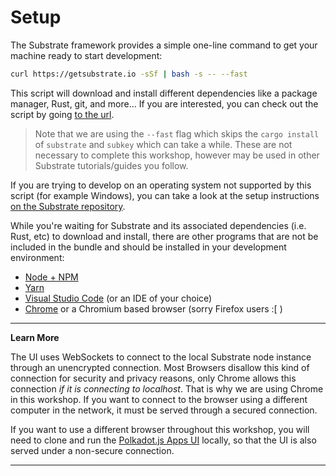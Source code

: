 Setup
===

The Substrate framework provides a simple one-line command to get your machine ready to start development:

```bash
curl https://getsubstrate.io -sSf | bash -s -- --fast
```

This script will download and install different dependencies like a package manager, Rust, git, and more... If you are interested, you can check out the script by going [to the url](https://getsubstrate.io).

> Note that we are using the `--fast` flag which skips the `cargo install` of `substrate` and `subkey` which can take a while. These are not necessary to complete this workshop, however may be used in other Substrate tutorials/guides you follow.

If you are trying to develop on an operating system not supported by this script (for example Windows), you can take a look at the setup instructions [on the Substrate repository](https://github.com/paritytech/substrate#61-hacking-on-substrate).

While you're waiting for Substrate and its associated dependencies (i.e. Rust, etc) to download and install, there are other programs that are not be included in the bundle and should be installed in your development environment:

 - [Node + NPM](https://nodejs.org/en/download/)
 - [Yarn](https://yarnpkg.com)
 - [Visual Studio Code](https://code.visualstudio.com/) (or an IDE of your choice)
 - [Chrome](https://www.google.com/chrome/) or a Chromium based browser (sorry Firefox users :[ )

---

**Learn More**

The UI uses WebSockets to connect to the local Substrate node instance through an unencrypted connection. Most Browsers disallow this kind of connection for security and privacy reasons, only Chrome allows this connection _if it is connecting to localhost_. That is why we are using Chrome in this workshop. If you want to connect to the browser using a different computer in the network, it must be served through a secured connection.

If you want to use a different browser throughout this workshop, you will need to clone and run the [Polkadot.js Apps UI](https://github.com/polkadot-js/apps) locally, so that the UI is also served under a non-secure connection.

---